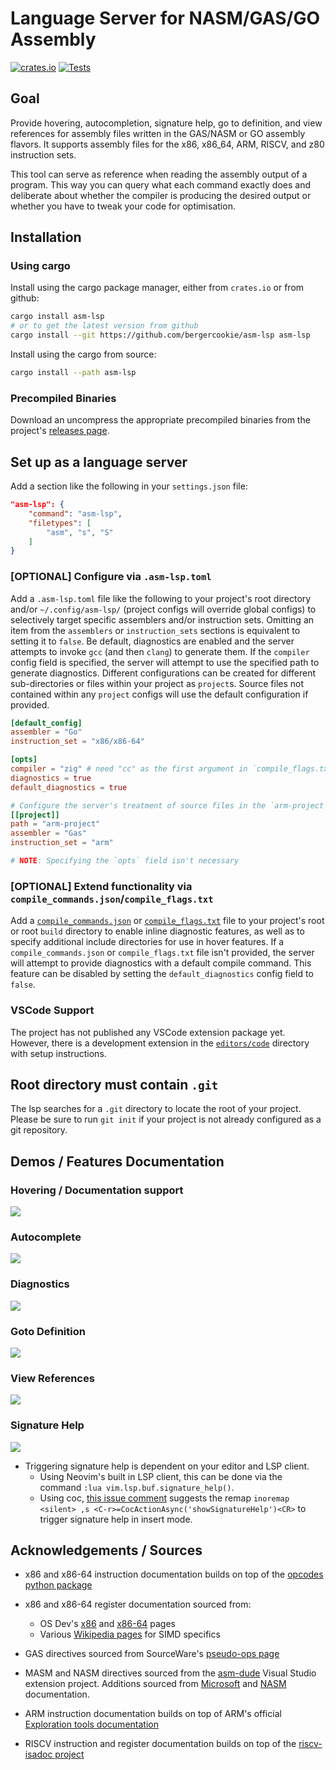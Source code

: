 # Language Server for NASM/GAS/GO Assembly

[![crates.io](https://img.shields.io/crates/v/asm-lsp.svg)](https://crates.io/crates/asm-lsp)
[![Tests](https://github.com/bergercookie/asm-lsp/actions/workflows/lint_and_test.yml/badge.svg)](https://github.com/bergercookie/asm-lsp/actions/workflows/lint_and_test.yml)

## Goal

Provide hovering, autocompletion, signature help, go to definition, and view
references for assembly files written in the GAS/NASM or GO assembly flavors. It
supports assembly files for the x86, x86_64, ARM, RISCV, and z80 instruction sets.

This tool can serve as reference when reading the assembly output of a program.
This way you can query what each command exactly does and deliberate about
whether the compiler is producing the desired output or whether you have to
tweak your code for optimisation.

## Installation

### Using cargo

Install using the cargo package manager, either from `crates.io` or from github:

```bash
cargo install asm-lsp
# or to get the latest version from github
cargo install --git https://github.com/bergercookie/asm-lsp asm-lsp
```

Install using the cargo from source:

```bash
cargo install --path asm-lsp
```

### Precompiled Binaries

Download an uncompress the appropriate precompiled binaries from the project's
[releases page](https://github.com/bergercookie/asm-lsp/releases).

## Set up as a language server

Add a section like the following in your `settings.json` file:

```json
"asm-lsp": {
    "command": "asm-lsp",
    "filetypes": [
        "asm", "s", "S"
    ]
}
```

### [OPTIONAL] Configure via `.asm-lsp.toml`

Add a `.asm-lsp.toml` file like the following to your project's root directory
and/or `~/.config/asm-lsp/` (project configs will override global configs) to
selectively target specific assemblers and/or instruction sets. Omitting an item
from the `assemblers` or `instruction_sets` sections is equivalent to setting it
to `false`. Be default, diagnostics are enabled and the server attempts to invoke
`gcc` (and then `clang`) to generate them. If the `compiler` config field is specified,
the server will attempt to use the specified path to generate diagnostics. Different
configurations can be created for different sub-directories or files  within your
project as `project`s. Source files not contained within any `project` configs will
use the default configuration if provided.

```toml
[default_config]
assembler = "Go"
instruction_set = "x86/x86-64"

[opts]
compiler = "zig" # need "cc" as the first argument in `compile_flags.txt`
diagnostics = true
default_diagnostics = true

# Configure the server's treatment of source files in the `arm-project` sub-directory
[[project]]
path = "arm-project"
assembler = "Gas"
instruction_set = "arm"

# NOTE: Specifying the `opts` field isn't necessary
```

### [OPTIONAL] Extend functionality via `compile_commands.json`/`compile_flags.txt`

Add a [`compile_commands.json`](https://clang.llvm.org/docs/JSONCompilationDatabase.html#format)
or [`compile_flags.txt`](https://clang.llvm.org/docs/JSONCompilationDatabase.html#alternatives)
file to your project's root or root `build` directory to enable inline diagnostic
features, as well as to specify additional include directories for use in hover
features. If a `compile_commands.json` or `compile_flags.txt` file isn't provided,
the server will attempt to provide diagnostics with a default compile command.
This feature can be disabled by setting the `default_diagnostics` config field
to `false`.

### VSCode Support

The project has not published any VSCode extension package yet. However, there is
a development extension in the [`editors/code`](https://github.com/bergercookie/asm-lsp/blob/master/editors/code/README.md)
directory with setup instructions.

## Root directory must contain `.git`

The lsp searches for a `.git` directory to locate the root of your project.
Please be sure to run `git init` if your project is not already configured as a
git repository.

## Demos / Features Documentation

### Hovering / Documentation support

![](https://github.com/bergercookie/asm-lsp/blob/master/demo/hover.gif)

### Autocomplete

![](https://github.com/bergercookie/asm-lsp/blob/master/demo/autocomplete.gif)

### Diagnostics

![](https://github.com/bergercookie/asm-lsp/blob/master/demo/diagnostics.gif)

### Goto Definition

![](https://github.com/bergercookie/asm-lsp/blob/master/demo/gotodef.gif)

### View References

![](https://github.com/bergercookie/asm-lsp/blob/master/demo/references.gif)

### Signature Help

![](https://github.com/bergercookie/asm-lsp/blob/master/demo/signaturehelp.gif)

- Triggering signature help is dependent on your editor and LSP client.
  - Using Neovim's built in LSP client, this can be done via the command
    `:lua vim.lsp.buf.signature_help()`.
  - Using coc, [this issue comment](https://github.com/neoclide/coc.nvim/issues/2656#issuecomment-845903417)
    suggests the remap `inoremap <silent> ,s <C-r>=CocActionAsync('showSignatureHelp')<CR>`
    to trigger signature help in insert mode.

## Acknowledgements / Sources

- x86 and x86-64 instruction documentation builds on top of the [opcodes python package](https://github.com/Maratyszcza/Opcodes)

- x86 and x86-64 register documentation sourced from:
  - OS Dev's [x86](https://wiki.osdev.org/CPU_Registers_x86) and [x86-64](https://wiki.osdev.org/CPU_Registers_x86-64)
    pages
  - Various [Wikipedia pages](https://en.wikipedia.org/wiki/Streaming_SIMD_Extensions)
    for SIMD specifics

- GAS directives sourced from SourceWare's [pseudo-ops page](https://sourceware.org/binutils/docs-2.41/as/Pseudo-Ops.html)

- MASM and NASM directives sourced from the [asm-dude](https://github.com/HJLebbink/asm-dude)
    Visual Studio extension project. Additions sourced from [Microsoft](https://learn.microsoft.com/en-us/cpp/assembler/masm/directives-reference?view=msvc-170)
    and [NASM](https://www.nasm.us/xdoc/2.13.03/html/nasmdoc0.html) documentation.

- ARM instruction documentation builds on top of ARM's official [Exploration tools documentation](https://developer.arm.com/Architectures/A-Profile%20Architecture#Downloads)

- RISCV instruction and register documentation builds on top of the [riscv-isadoc project](https://github.com/msyksphinz-self/riscv-isadoc?tab=CC-BY-4.0-1-ov-file)
